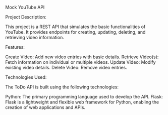 Mock YouTube API

Project Description:

This project is a REST API that simulates the basic functionalities of YouTube. It provides endpoints for creating, updating, deleting, and retrieving video information. 

Features:

Create Video: Add new video entries with basic details.
Retrieve Video(s): Fetch information on individual or multiple videos.
Update Video: Modify existing video details.
Delete Video: Remove video entries.

Technologies Used:

The ToDo API is built using the following technologies:

Python: The primary programming language used to develop the API.
Flask: Flask is a lightweight and flexible web framework for Python, enabling the creation of web applications and APIs.
